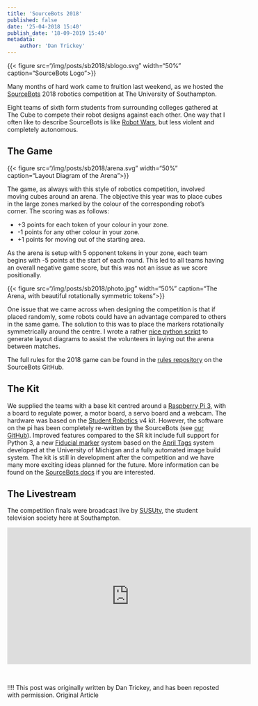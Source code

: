 ```yaml
---
title: 'SourceBots 2018'
published: false
date: '25-04-2018 15:40'
publish_date: '18-09-2019 15:40'
metadata:
    author: 'Dan Trickey'
---
```


<p>{{&lt; figure src=&ldquo;/img/posts/sb2018/sblogo.svg&rdquo; width=&ldquo;50%&rdquo; caption=&ldquo;SourceBots Logo&rdquo;&gt;}}</p>
<p>Many months of hard work came to fruition last weekend, as we hosted the <a href="https://sourcebots.org">SourceBots</a> 2018 robotics competition at The University of Southampton.</p>
<p>Eight teams of sixth form students from surrounding colleges gathered at The Cube to compete their robot designs against each other. One way that I often like to describe SourceBots is like <a href="https://en.wikipedia.org/wiki/Robot_Wars_(TV_series)">Robot Wars</a>, but less violent and completely autonomous.</p>
<h2 id="the-game">The Game</h2>
<p>{{&lt; figure src=&ldquo;/img/posts/sb2018/arena.svg&rdquo; width=&ldquo;50%&rdquo; caption=&ldquo;Layout Diagram of the Arena&rdquo;&gt;}}</p>
<p>The game, as always with this style of robotics competition, involved moving cubes around an arena. The objective this year was to place cubes in the large zones marked by the colour of the corresponding robot&rsquo;s corner. The scoring was as follows:</p>
<ul>
<li>+3 points for each token of your colour in your zone.</li>
<li>-1 points for any other colour in your zone.</li>
<li>+1 points for moving out of the starting area.</li>
</ul>
<p>As the arena is setup with 5 opponent tokens in your zone, each team begins with -5 points at the start of each round. This led to all teams having an overall negative game score, but this was not an issue as we score positionally.</p>
<p>{{&lt; figure src=&ldquo;/img/posts/sb2018/photo.jpg&rdquo; width=&ldquo;50%&rdquo; caption=&ldquo;The Arena, with beautiful rotationally symmetric tokens&rdquo;&gt;}}</p>
<p>One issue that we came across when designing the competition is that if placed randomly, some robots could have an advantage compared to others in the same game. The solution to this was to place the markers rotationally symmetrically around the centre. I wrote a rather <a href="https://github.com/sourcebots/sb2018-zone-layout-generator">nice python script</a> to generate layout diagrams to assist the volunteers in laying out the arena between matches.</p>
<p>The full rules for the 2018 game can be found in the <a href="https://github.com/sourcebots/sb2018-rules">rules repository</a> on the SourceBots GitHub.</p>
<h2 id="the-kit">The Kit</h2>
<p>We supplied the teams with a base kit centred around a <a href="http://raspberrypi.org">Raspberry Pi 3</a>, with a board to regulate power, a motor board, a servo board and a webcam. The hardware was based on the <a href="https://studentrobotics.org/">Student Robotics</a> v4 kit. However, the software on the pi has been completely re-written by the SourceBots (see <a href="https://github.com/sourcebots/">our GitHub</a>). Improved features compared to the SR kit include full support for Python 3, a new <a href="https://en.wikipedia.org/wiki/Fiducial_marker">Fiducial marker</a> system based on the <a href="https://april.eecs.umich.edu/software/apriltag.html">April Tags</a> system developed at the University of Michigan and a fully automated image build system. The kit is still in development after the competition and we have many more exciting ideas planned for the future. More information can be found on the <a href="https://docs.bsourcebots.org">SourceBots docs</a> if you are interested.</p>
<h2 id="the-livestream">The Livestream</h2>
<p>The competition finals were broadcast live by <a href="https://www.facebook.com/SUSUtv/">SUSUtv</a>, the student television society here at Southampton.</p>
<p><iframe style="border: none; overflow: hidden;" src="https://www.facebook.com/plugins/video.php?href=https%3A%2F%2Fwww.facebook.com%2FSUSUtv%2Fvideos%2F1891818877517292%2F&amp;show_text=0&amp;width=560" width="560" height="315" frameborder="0" scrolling="no" allowfullscreen="allowfullscreen"></iframe></p>
<p>&nbsp;</p>
<p>!!!! This post was originally written by Dan Trickey, and has been reposted with permission. Original Article</p>